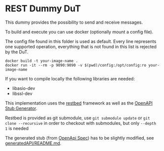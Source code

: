 # REST Dummy DuT

This dummy provides the possibility to send and receive messages.

To build and execute you can use docker (optionally mount a config file).

The config file found in this folder is used as default. Every line represents one supported operation, everything that
is not found in this list is rejected by the DuT.

```shell
docker build -t your-image-name .
docker run -it --rm -p 9090:9090 -v $(pwd)/config:/opt/config:ro your-image-name
```

If you want to compile locally the following libraries are needed:

- libasio-dev
- libssl-dev

This implementation uses the [restbed](https://github.com/Corvusoft/restbed) framework as well as
the [OpenAPI Stub Generator](https://github.com/OpenAPITools/openapi-generator).

Restbed is provided as git submodule, use `git submodule update` or `git clone --recursive` in order to checkout with
submodules, but only `--depth 1` is needed

The generated stub (from [OpenApi Spec](REST_Dummy_DuT.yaml)) has to be slightly modified,
see [generatedAPI/README.md](generatedAPI/README.md).
